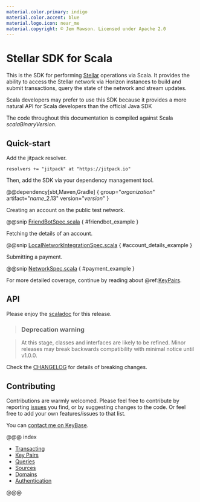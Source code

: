 ```yaml
---
material.color.primary: indigo
material.color.accent: blue
material.logo.icon: near_me
material.copyright: © Jem Mawson. Licensed under Apache 2.0
---
```


# Stellar SDK for Scala

This is the SDK for performing [Stellar](https://www.stellar.org/) operations via Scala. It provides the ability to
access the Stellar network via Horizon instances to build and submit transactions, query the state of the network and
stream updates.

Scala developers may prefer to use this SDK because it provides a more natural API for Scala developers than the
official Java SDK

The code throughout this documentation is compiled against Scala $scalaBinaryVersion$.


## Quick-start

Add the jitpack resolver.

`resolvers += "jitpack" at "https://jitpack.io"`

Then, add the SDK via your dependency management tool.

@@dependency[sbt,Maven,Gradle] {
  group="$organization$"
  artifact="$name$_2.13"
  version="$version$"
}

Creating an account on the public test network.

@@snip [FriendBotSpec.scala](../../it/scala/stellar/sdk/FriendBotSpec.scala) { #friendbot_example }

Fetching the details of an account.

@@snip [LocalNetworkIntegrationSpec.scala](../../it/scala/stellar/sdk/LocalNetworkIntegrationSpec.scala) { #account_details_example }

Submitting a payment.

@@snip [NetworkSpec.scala](../../it/scala/stellar/sdk/LocalNetworkIntegrationSpec.scala) { #payment_example }

For more detailed coverage, continue by reading about @ref:[KeyPairs](key_pairs.md).

## API

Please enjoy the [scaladoc](latest/api/stellar/sdk) for this release.


> ### Deprecation warning

> At this stage, classes and interfaces are likely to be refined. Minor releases may break backwards compatibility
with minimal notice until v1.0.0.

Check the [CHANGELOG](https://github.com/Synesso/scala-stellar-sdk/blob/master/CHANGELOG.md#changelog) for details of
breaking changes.


## Contributing

Contributions are warmly welcomed. Please feel free to contribute by reporting [issues](https://github.com/Synesso/scala-stellar-sdk/issues)
you find, or by suggesting changes to the code. Or feel free to add your own features/issues to that list.

You can [contact me on KeyBase](https://keybase.io/jem/chat).


@@@ index

* [Transacting](transacting.md)
* [Key Pairs](key_pairs.md)
* [Queries](queries.md)
* [Sources](sources.md)
* [Domains](domains.md)
* [Authentication](authentication.md)

@@@
